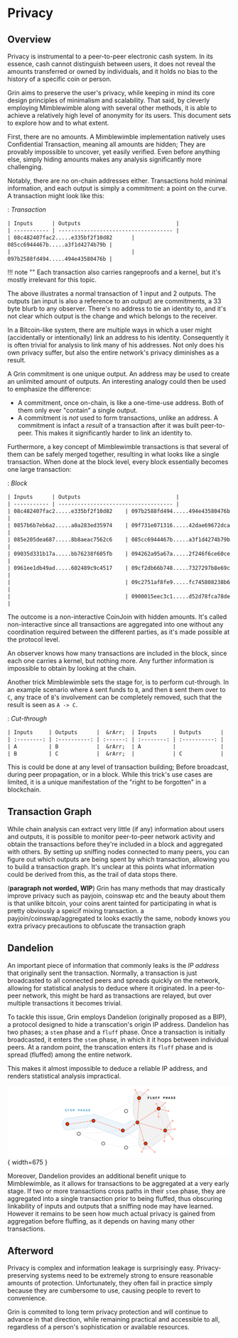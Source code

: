 # Privacy

## Overview

Privacy is instrumental to a peer-to-peer electronic cash system. In its essence, cash cannot distinguish between users, it does not reveal the amounts transferred or owned by individuals, and it holds no bias to the history of a specific coin or person.

Grin aims to preserve the user's privacy, while keeping in mind its core design principles of minimalism and scalability. That said, by cleverly employing Mimblewimble along with several other methods, it is able to achieve a relatively high level of anonymity for its users. This document sets to explore how and to what extent.

First, there are no amounts. A Mimblewimble implementation natively uses Confidential Transaction, meaning all amounts are hidden; They are provably impossible to uncover, yet easily verified. Even before anything else, simply hiding amounts makes any analysis significantly more challenging.

Notably, there are no on-chain addresses either. Transactions hold minimal information, and each output is simply a commitment: a point on the curve. A transaction might look like this:

:   *Transaction*

    | Inputs      | Outputs                              |
    | ----------- | ------------------------------------ |
    | 08c482407fac2.....e335bf2f10d82      | 085cc6944467b.....a3f1d4274b79b |
    |                                      | 097b2588fd494.....494e43580476b |

!!! note ""
    Each transaction also carries rangeproofs and a kernel, but it's mostly irrelevant for this topic.

The above illustrates a normal transaction of 1 input and 2 outputs. The outputs (an input is also a reference to an output) are commitments, a 33 byte blurb to any observer. There's no address to tie an identity to, and it's not clear which output is the change and which belongs to the receiver.

In a Bitcoin-like system, there are multiple ways in which a user might (accidentally or intentionally) link an address to his identity. Consequently it is often trivial for analysis to link many of his addresses. Not only does his own privacy suffer, but also the entire network's privacy diminishes as a result.

A Grin commitment is one unique output. An address may be used to create an unlimited amount of outputs. An interesting analogy could then be used to emphasize the difference:

* A commitment, once on-chain, is like a one-time-use address. Both of them only ever "contain" a single output.
* A commitment is *not* used to form transactions, unlike an address. A commitment is infact a *result* of a transaction after it was built peer-to-peer. This makes it significantly harder to link an identity to.

Furthermore, a key concept of Mimblewimble transactions is that several of them can be safely merged together, resulting in what looks like a single transaction. When done at the block level, every block essentially becomes one large transaction:

:   *Block*

    | Inputs      | Outputs                              |
    | ----------- | ------------------------------------ |
    | 08c482407fac2.....e335bf2f10d82    | 097b2588fd494.....494e43580476b  |
    | 0857b6b7eb6a2.....a0a283ed35974    | 09f731e071316.....42dae69672dca |
    | 085e205dea687.....8b8aeac7562c6    | 085cc6944467b.....a3f1d4274b79b |
    | 09035d331b17a.....bb76238f605fb    | 094262a95a67a.....2f246f6ce60ce |
    | 0961ee1db49ad.....602489c9c4517    | 09cf2db66b748.....7327297b8e69c |
    |                                    | 09c2751af8fe9.....fc745808238b6 |
    |                                    | 0900015eec3c1.....d52d78fca78de |

The outcome is a non-interactive CoinJoin with hidden amounts. It's called non-interactive since all transactions are aggregated into one without any coordination required between the different parties, as it's made possible at the protocol level. </br>

An observer knows how many transactions are included in the block, since each one carries a kernel, but nothing more. Any further information is impossible to obtain by looking at the chain.

Another trick Mimblewimble sets the stage for, is to perform cut-through. In an example scenario where `A` sent funds to `B`, and then `B` sent them over to `C`, any trace of `B`'s involvement can be completely removed, such that the result is seen as `A -> C`.

:   *Cut-through*

    | Inputs     | Outputs      |  &rArr;  | Inputs     | Outputs      |
    | :--------: | :----------: | :------: | :--------: | :----------: |
    | A          | B            |  &rArr;  | A          |              |
    | B          | C            |  &rArr;  |            | C            |

This is could be done at any level of transaction building; Before broadcast, during peer propagation, or in a block. While this trick's use cases are limited, it is a unique manifestation of the "right to be forgotten" in a blockchain.

## Transaction Graph


While chain analysis can extract very little (if any) information about users and outputs, it is possible to monitor peer-to-peer network activity and obtain the transactions before they're included in a block and aggregated with others. By setting up sniffing nodes connected to many peers, you can figure out which outputs are being spent by which transaction, allowing you to build a transaction graph. It's unclear at this points what information could be derived from this, as the trail of data stops there.

(**paragraph not worded, WIP**)
Grin has many methods that may drastically improve privacy such as payjoin, coinswap etc and the beauty about them is that unlike bitcoin, your coins arent tainted for participating in what is pretty obviously a speicif mixing transaction. a payjoin/coinswap/aggregated tx looks exactly the same, nobody knows you extra privacy precautions to obfuscate the transaction graph



## Dandelion

An important piece of information that commonly leaks is the *IP address* that originally sent the transaction. Normally, a transaction is just broadcasted to all connected peers and spreads quickly on the network, allowing for statistical analysis to deduce where it originated. In a peer-to-peer network, this might be hard as transactions are relayed, but over multiple transactions it becomes trivial.

To tackle this issue, Grin employs Dandelion (originally proposed as a BIP), a protocol designed to hide a transcation's origin IP address. Dandelion has two phases; a `stem` phase and a `fluff` phase. Once a transaction is initially broadcasted, it enters the `stem` phase, in which it it hops between individual peers. At a random point, the transcation enters its `fluff` phase and is spread (fluffed) among the entire network.

This makes it almost impossible to deduce a reliable IP address, and renders statistical analysis impractical.

![dandelion](../assets/images/dandelion.png){ width=675 }

Moreover, Dandelion provides an additional benefit unique to Mimblewimble, as it allows for transactions to be aggregated at a very early stage. If two or more transactions cross paths in their `stem` phase, they are aggregated into a single transaction prior to being fluffed, thus obscuring linkability of inputs and outputs that a sniffing node may have learned. However it remains to be seen how much actual privacy is gained from aggregation before fluffing, as it depends on having many other transactions.

## Afterword

Privacy is complex and information leakage is surprisingly easy. Privacy-preserving systems need to be extremely strong to ensure reasonable amounts of protection. Unfortunately, they often fail in practice simply because they are cumbersome to use, causing people to revert to convenience.

Grin is commited to long term privacy protection and will continue to advance in that direction, while remaining practical and accessible to all, regardless of a person's sophistication or available resources.
